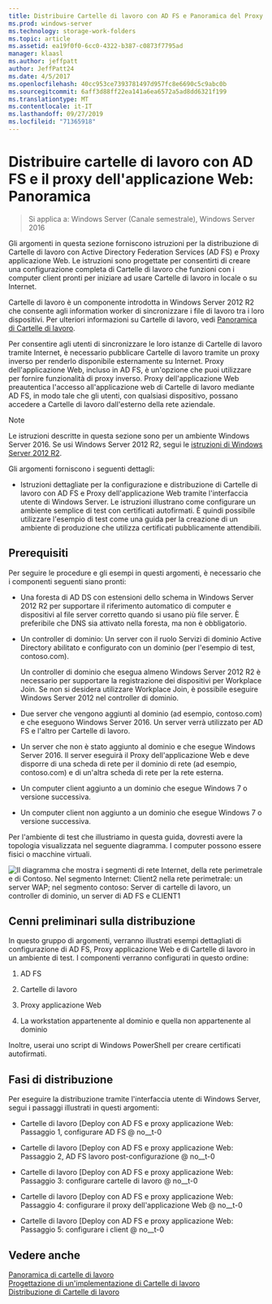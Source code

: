 ```yaml
---
title: Distribuire Cartelle di lavoro con AD FS e Panoramica del Proxy dell'applicazione Web
ms.prod: windows-server
ms.technology: storage-work-folders
ms.topic: article
ms.assetid: ea19f0f0-6cc0-4322-b387-c0873f7795ad
manager: klaasl
ms.author: jeffpatt
author: JeffPatt24
ms.date: 4/5/2017
ms.openlocfilehash: 40cc953ce7393781497d957fc8e6690c5c9abc0b
ms.sourcegitcommit: 6aff3d88ff22ea141a6ea6572a5ad8dd6321f199
ms.translationtype: MT
ms.contentlocale: it-IT
ms.lasthandoff: 09/27/2019
ms.locfileid: "71365918"
---
```

# <a name="deploy-work-folders-with-ad-fs-and-web-application-proxy-overview"></a>Distribuire cartelle di lavoro con AD FS e il proxy dell'applicazione Web: Panoramica

>Si applica a: Windows Server (Canale semestrale), Windows Server 2016

Gli argomenti in questa sezione forniscono istruzioni per la distribuzione di Cartelle di lavoro con Active Directory Federation Services (AD FS) e Proxy applicazione Web. Le istruzioni sono progettate per consentirti di creare una configurazione completa di Cartelle di lavoro che funzioni con i computer client pronti per iniziare ad usare Cartelle di lavoro in locale o su Internet.  
  
Cartelle di lavoro è un componente introdotta in Windows Server 2012 R2 che consente agli information worker di sincronizzare i file di lavoro tra i loro dispositivi. Per ulteriori informazioni su Cartelle di lavoro, vedi [Panoramica di Cartelle di lavoro](Work-Folders-Overview.md).  
  
Per consentire agli utenti di sincronizzare le loro istanze di Cartelle di lavoro tramite Internet, è necessario pubblicare Cartelle di lavoro tramite un proxy inverso per renderlo disponibile esternamente su Internet. Proxy dell'applicazione Web, incluso in AD FS, è un'opzione che puoi utilizzare per fornire funzionalità di proxy inverso. Proxy dell'applicazione Web preautentica l'accesso all'applicazione web di Cartelle di lavoro mediante AD FS, in modo tale che gli utenti, con qualsiasi dispositivo, possano accedere a Cartelle di lavoro dall'esterno della rete aziendale. 

> [!NOTE]
>   Le istruzioni descritte in questa sezione sono per un ambiente Windows Server 2016. Se usi Windows Server 2012 R2, segui le [istruzioni di Windows Server 2012 R2](https://technet.microsoft.com/library/dn747208(v=ws.11).aspx).
  
Gli argomenti forniscono i seguenti dettagli:  
  
-   Istruzioni dettagliate per la configurazione e distribuzione di Cartelle di lavoro con AD FS e Proxy dell'applicazione Web tramite l'interfaccia utente di Windows Server. Le istruzioni illustrano come configurare un ambiente semplice di test con certificati autofirmati. È quindi possibile utilizzare l'esempio di test come una guida per la creazione di un ambiente di produzione che utilizza certificati pubblicamente attendibili.  
  
## <a name="prerequisites"></a>Prerequisiti  
Per seguire le procedure e gli esempi in questi argomenti, è necessario che i componenti seguenti siano pronti:  
  
-   Una foresta di AD DS con estensioni dello schema in Windows Server 2012 R2 per supportare il riferimento automatico di computer e dispositivi al file server corretto quando si usano più file server. È preferibile che DNS sia attivato nella foresta, ma non è obbligatorio.  
  
-   Un controller di dominio: Un server con il ruolo Servizi di dominio Active Directory abilitato e configurato con un dominio (per l'esempio di test, contoso.com).  
  
    Un controller di dominio che esegua almeno Windows Server 2012 R2 è necessario per supportare la registrazione dei dispositivi per Workplace Join. Se non si desidera utilizzare Workplace Join, è possibile eseguire Windows Server 2012 nel controller di dominio.  
  
-   Due server che vengono aggiunti al dominio (ad esempio, contoso.com) e che eseguono Windows Server 2016. Un server verrà utilizzato per AD FS e l'altro per Cartelle di lavoro.  
  
-   Un server che non è stato aggiunto al dominio e che esegue Windows Server 2016. Il server eseguirà il Proxy dell'applicazione Web e deve disporre di una scheda di rete per il dominio di rete (ad esempio, contoso.com) e di un'altra scheda di rete per la rete esterna.  
  
-   Un computer client aggiunto a un dominio che esegue Windows 7 o versione successiva.  
  
-   Un computer client non aggiunto a un dominio che esegue Windows 7 o versione successiva.  
  
Per l'ambiente di test che illustriamo in questa guida, dovresti avere la topologia visualizzata nel seguente diagramma. I computer possono essere fisici o macchine virtuali. 
  
![Il diagramma che mostra i segmenti di rete Internet, della rete perimetrale e di Contoso. Nel segmento Internet: Client2 nella rete perimetrale: un server WAP; nel segmento contoso: Server di cartelle di lavoro, un controller di dominio, un server di AD FS e CLIENT1](media/deploy-work-folders-adfs/WF_ADFS_WAP_Diagram.png)

## <a name="deployment-overview"></a>Cenni preliminari sulla distribuzione  
In questo gruppo di argomenti, verranno illustrati esempi dettagliati di configurazione di AD FS, Proxy applicazione Web e di Cartelle di lavoro in un ambiente di test. I componenti verranno configurati in questo ordine:  
  
1.  AD FS  
  
2.  Cartelle di lavoro  
  
3.  Proxy applicazione Web  
  
4.  La workstation appartenente al dominio e quella non appartenente al dominio  
  
Inoltre, userai uno script di Windows PowerShell per creare certificati autofirmati.  
  
## <a name="deployment-steps"></a>Fasi di distribuzione  
Per eseguire la distribuzione tramite l'interfaccia utente di Windows Server, segui i passaggi illustrati in questi argomenti:  
  
-   Cartelle di lavoro [Deploy con AD FS e proxy applicazione Web: Passaggio 1, configurare AD FS @ no__t-0  
  
-   Cartelle di lavoro [Deploy con AD FS e proxy applicazione Web: Passaggio 2, AD FS lavoro post-configurazione @ no__t-0  
  
-   Cartelle di lavoro [Deploy con AD FS e proxy applicazione Web: Passaggio 3: configurare cartelle di lavoro @ no__t-0  
  
-   Cartelle di lavoro [Deploy con AD FS e proxy applicazione Web: Passaggio 4: configurare il proxy dell'applicazione Web @ no__t-0  
  
-   Cartelle di lavoro [Deploy con AD FS e proxy applicazione Web: Passaggio 5: configurare i client @ no__t-0  

## <a name="see-also"></a>Vedere anche  
[Panoramica di cartelle di lavoro](Work-Folders-Overview.md)  
[Progettazione di un'implementazione di Cartelle di lavoro](Plan-Work-Folders.md)  
[Distribuzione di Cartelle di lavoro](Deploy-Work-Folders.md)  
  

